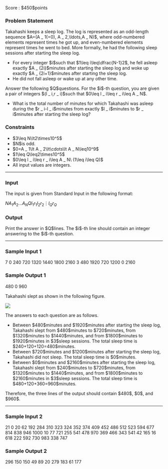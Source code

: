 
<div>

<span>

<span>

<p>
Score : $450$points
</p>

<div>

<section>

### **Problem Statement**

<p>
Takahashi keeps a sleep log.
The log is represented as an odd-length sequence $A=(A _ 1(=0), A _ 2,\ldots,A _ N)$, where odd-numbered elements represent times he got up, and even-numbered elements represent times he went to bed.
More formally, he had the following sleep sessions after starting the sleep log.
</p>

<ul>

<li>
For every integer $i$such that $1\leq i\leq\dfrac{N-1}2$, he fell asleep exactly $A _ {2i}$minutes after starting the sleep log and woke up exactly $A _ {2i+1}$minutes after starting the sleep log.
</li>

<li>
He did not fall asleep or wake up at any other time.
</li>

</ul>

<p>
Answer the following $Q$questions.
For the $i$-th question, you are given a pair of integers $(l _ i,r _ i)$such that $0\leq l _ i\leq r _ i\leq A _ N$.
</p>

<ul>

<li>
What is the total number of minutes for which Takahashi was asleep during the $r _ i-l _ i$minutes from exactly $l _ i$minutes to $r _ i$minutes after starting the sleep log?
</li>

</ul>

</section>

</div>

<div>

<section>

### **Constraints**

<ul>

<li>
$3\leq N\lt2\times10^5$
</li>

<li>
$N$is odd.
</li>

<li>
$0=A _ 1\lt A _ 2\lt\cdots\lt A _ N\leq10^9$
</li>

<li>
$1\leq Q\leq2\times10^5$
</li>

<li>
$0\leq l _ i\leq r _ i\leq A _ N\ (1\leq i\leq Q)$
</li>

<li>
All input values are integers.
</li>

</ul>

</section>

</div>

---

<div>

<div>

<section>

### **Input**

<p>
The input is given from Standard Input in the following format:
</p>

<div>

$N$$A _ 1$$A _ 2$$\ldots$$A _ N$$Q$$l _ 1$$r _ 1$$l _ 2$$r _ 2$$\vdots$$l _ Q$$r _ Q$
</div>

</section>

</div>

<div>

<section>

### **Output**

<p>
Print the answer in $Q$lines.
The $i$-th line should contain an integer answering to the $i$-th question.
</p>

</section>

</div>

</div>

---

<div>

<section>

### **Sample Input 1**

<div>

7
0 240 720 1320 1440 1800 2160
3
480 1920
720 1200
0 2160

</div>

</section>

</div>

<div>

<section>

### **Sample Output 1**

<div>

480
0
960

</div>

<p>
Takahashi slept as shown in the following figure.
</p>

<p>

<img src="https://img.atcoder.jp/abc305/fe8152a63de7fea649d1d02197649a6a.png">

</img>

</p>

<p>
The answers to each question are as follows.
</p>

<ul>

<li>
Between $480$minutes and $1920$minutes after starting the sleep log, Takahashi slept from $480$minutes to $720$minutes, from $1320$minutes to $1440$minutes, and from $1800$minutes to $1920$minutes in $3$sleep sessions. The total sleep time is $240+120+120=480$minutes.
</li>

<li>
Between $720$minutes and $1200$minutes after starting the sleep log, Takahashi did not sleep. The total sleep time is $0$minutes.
</li>

<li>
Between $0$minutes and $2160$minutes after starting the sleep log, Takahashi slept from $240$minutes to $720$minutes, from $1320$minutes to $1440$minutes, and from $1800$minutes to $2160$minutes in $3$sleep sessions. The total sleep time is $480+120+360=960$minutes.
</li>

</ul>

<p>
Therefore, the three lines of the output should contain $480$, $0$, and $960$.
</p>

</section>

</div>

---

<div>

<section>

### **Sample Input 2**

<div>

21
0 20 62 192 284 310 323 324 352 374 409 452 486 512 523 594 677 814 838 946 1000
10
77 721
255 541
478 970
369 466
343 541
42 165
16 618
222 592
730 983
338 747

</div>

</section>

</div>

<div>

<section>

### **Sample Output 2**

<div>

296
150
150
49
89
20
279
183
61
177

</div>

</section>

</div>

</span>

</span>

</div>
